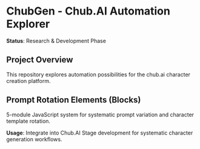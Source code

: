 # ChubGen - Chub.AI Automation Explorer

**Status**: Research & Development Phase

## Project Overview

This repository explores automation possibilities for the chub.ai character creation platform.

## Prompt Rotation Elements (Blocks)

5-module JavaScript system for systematic prompt variation and character template rotation.

**Usage**: Integrate into Chub.AI Stage development for systematic character generation workflows.
